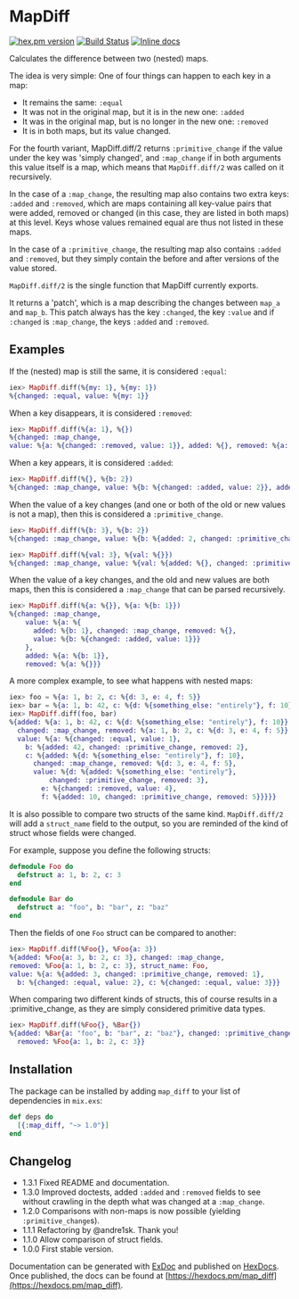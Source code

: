 # MapDiff

[![hex.pm version](https://img.shields.io/hexpm/v/map_diff.svg)](https://hex.pm/packages/map_diff)
[![Build Status](https://travis-ci.org/Qqwy/elixir_map_diff.svg?branch=master)](https://travis-ci.org/Qqwy/elixir_map_diff)
[![Inline docs](http://inch-ci.org/github/qqwy/elixir_map_diff.svg)](http://inch-ci.org/github/qqwy/elixir_map_diff)


  Calculates the difference between two (nested) maps.

  The idea is very simple:
  One of four things can happen to each key in a map:

  - It remains the same: `:equal`
  - It was not in the original map, but it is in the new one: `:added`
  - It was in the original map, but is no longer in the new one: `:removed`
  - It is in both maps, but its value changed.

  For the fourth variant, MapDiff.diff/2 returns `:primitive_change`
  if the value under the key was 'simply changed',
  and `:map_change` if in both arguments this value itself is a map,
  which means that `MapDiff.diff/2` was called on it recursively.
  
  In the case of a `:map_change`, the resulting map also contains two extra keys: `:added` and `:removed`, which are maps containing all key-value pairs that were added, removed or changed (in this case, they are listed in both maps) at this level. Keys whose values remained equal are thus not listed in these maps.

  In the case of a `:primitive_change`, the resulting map also contains `:added` and `:removed`, but they simply contain the before and after versions of the value stored.
  
  `MapDiff.diff/2` is the single function that MapDiff currently exports.

  It returns a 'patch', which is a map describing the changes between
  `map_a` and `map_b`. This patch always has the key `:changed`, the key `:value` and if `:changed` is `:map_change`, the keys `:added` and `:removed`.

  ## Examples

  If the (nested) map is still the same, it is considered `:equal`:

  ```elixir
  iex> MapDiff.diff(%{my: 1}, %{my: 1})
  %{changed: :equal, value: %{my: 1}}

  ```

  When a key disappears, it is considered `:removed`:

  ```elixir
  iex> MapDiff.diff(%{a: 1}, %{})
  %{changed: :map_change,
  value: %{a: %{changed: :removed, value: 1}}, added: %{}, removed: %{a: 1}}
  ```
  
  When a key appears, it is considered `:added`:

  ```elixir
  iex> MapDiff.diff(%{}, %{b: 2})
  %{changed: :map_change, value: %{b: %{changed: :added, value: 2}}, added: %{b: 2}, removed: %{}}
  ```

  When the value of a key changes (and one or both of the old or new values is not a map),
  then this is considered a `:primitive_change`.

  ```elixir
  iex> MapDiff.diff(%{b: 3}, %{b: 2})
  %{changed: :map_change, value: %{b: %{added: 2, changed: :primitive_change, removed: 3}}, added: %{b: 2}, removed: %{b: 3}}
  ```

  ```elixir
  iex> MapDiff.diff(%{val: 3}, %{val: %{}})
  %{changed: :map_change, value: %{val: %{added: %{}, changed: :primitive_change, removed: 3}}, added: %{val: %{}}, removed: %{val: 3}}
  ```

  When the value of a key changes, and the old and new values are both maps,
    then this is considered a `:map_change` that can be parsed recursively.

  ```elixir
  iex> MapDiff.diff(%{a: %{}}, %{a: %{b: 1}})
  %{changed: :map_change, 
      value: %{a: %{
        added: %{b: 1}, changed: :map_change, removed: %{},
        value: %{b: %{changed: :added, value: 1}}}
      }, 
      added: %{a: %{b: 1}}, 
      removed: %{a: %{}}}
  ```

  A more complex example, to see what happens with nested maps:

  ```elixir
  iex> foo = %{a: 1, b: 2, c: %{d: 3, e: 4, f: 5}}
  iex> bar = %{a: 1, b: 42, c: %{d: %{something_else: "entirely"}, f: 10}}
  iex> MapDiff.diff(foo, bar)
  %{added: %{a: 1, b: 42, c: %{d: %{something_else: "entirely"}, f: 10}},
    changed: :map_change, removed: %{a: 1, b: 2, c: %{d: 3, e: 4, f: 5}},
    value: %{a: %{changed: :equal, value: 1},
      b: %{added: 42, changed: :primitive_change, removed: 2},
      c: %{added: %{d: %{something_else: "entirely"}, f: 10},
        changed: :map_change, removed: %{d: 3, e: 4, f: 5},
        value: %{d: %{added: %{something_else: "entirely"},
            changed: :primitive_change, removed: 3},
          e: %{changed: :removed, value: 4},
          f: %{added: 10, changed: :primitive_change, removed: 5}}}}}

  ```

  It is also possible to compare two structs of the same kind.
  `MapDiff.diff/2` will add a `struct_name` field to the output,
  so you are reminded of the kind of struct whose fields were changed.


  For example, suppose you define the following structs:


  ```elixir
  defmodule Foo do
    defstruct a: 1, b: 2, c: 3
  end

  defmodule Bar do
    defstruct a: "foo", b: "bar", z: "baz"
  end
  ```

  Then the fields of one `Foo` struct can be compared to another:

  ```elixir
  iex> MapDiff.diff(%Foo{}, %Foo{a: 3})
%{added: %Foo{a: 3, b: 2, c: 3}, changed: :map_change,
  removed: %Foo{a: 1, b: 2, c: 3}, struct_name: Foo,
  value: %{a: %{added: 3, changed: :primitive_change, removed: 1},
    b: %{changed: :equal, value: 2}, c: %{changed: :equal, value: 3}}}
  ```

  When comparing two different kinds of structs, this of course
  results in a :primitive_change, as they are simply considered
  primitive data types.

  ```elixir
  iex> MapDiff.diff(%Foo{}, %Bar{})
  %{added: %Bar{a: "foo", b: "bar", z: "baz"}, changed: :primitive_change,
    removed: %Foo{a: 1, b: 2, c: 3}}
  ```


## Installation

The package can be installed
by adding `map_diff` to your list of dependencies in `mix.exs`:

```elixir
def deps do
  [{:map_diff, "~> 1.0"}]
end
```

## Changelog
- 1.3.1 Fixed README and documentation.
- 1.3.0 Improved doctests, added `:added` and `:removed` fields to see without crawling in the depth what was changed at a `:map_change`.
- 1.2.0 Comparisons with non-maps is now possible (yielding `:primitive_change`s).
- 1.1.1 Refactoring by @andre1sk. Thank you!
- 1.1.0 Allow comparison of struct fields.
- 1.0.0 First stable version.

Documentation can be generated with [ExDoc](https://github.com/elixir-lang/ex_doc)
and published on [HexDocs](https://hexdocs.pm). Once published, the docs can
be found at [https://hexdocs.pm/map_diff](https://hexdocs.pm/map_diff).

